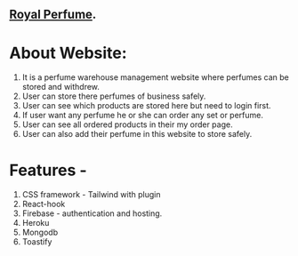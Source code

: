 ## [Royal Perfume](https://royal-perfume.web.app/).

# About Website: 
1. It is a perfume warehouse management website where perfumes can be stored and withdrew.
2. User can store there perfumes of business safely. 
3. User can see which products are stored here but need to login first. 
4. If user want any perfume he or she can order any set or perfume.
5. User can see all ordered products in their my order page.
6. User can also add their perfume in this website to store safely.


# Features - 
1. CSS framework - Tailwind with plugin
2. React-hook
3. Firebase - authentication and hosting.
4. Heroku
5. Mongodb
6. Toastify